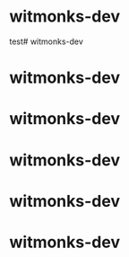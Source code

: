 # witmonks-dev
test# witmonks-dev
# witmonks-dev
# witmonks-dev
# witmonks-dev
# witmonks-dev
# witmonks-dev
